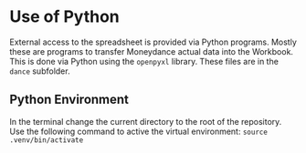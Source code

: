 # Use of Python

External access to the spreadsheet is provided via Python programs. Mostly these are programs to transfer Moneydance actual data into the Workbook.  This is done via Python using the `openpyxl` library.  These files are in the `dance` subfolder.

## Python Environment
In the terminal change the current directory to the root of the repository.
Use the following command to active the virtual environment: `source .venv/bin/activate`

